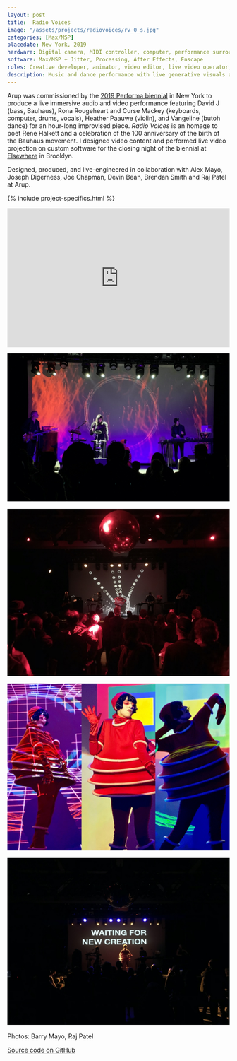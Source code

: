 ```yaml
---
layout: post
title:  Radio Voices
image: "/assets/projects/radiovoices/rv_0_s.jpg"
categories: [Max/MSP]
placedate: New York, 2019
hardware: Digital camera, MIDI controller, computer, performance surround audio and video system
software: Max/MSP + Jitter, Processing, After Effects, Enscape
roles: Creative developer, animator, video editor, live video operator, producer
description: Music and dance performance with live generative visuals and surround sound
---
```


<div class="project-narrative">
<p>Arup was commissioned by the <a href="http://performa19.org/tickets/david-j">2019 Performa biennial</a> in New York to produce a live immersive audio and video performance featuring David J (bass, Bauhaus), Rona Rougeheart and Curse Mackey (keyboards, computer, drums, vocals), Heather Paauwe (violin), and Vangeline (butoh dance) for an hour-long improvised piece. <i>Radio Voices</i> is an homage to poet Rene Halkett and a celebration of the 100 anniversary of the birth of the Bauhaus movement. I designed video content and performed live video projection on custom software for the closing night of the biennial at <a href="https://www.elsewherebrooklyn.com/events/2019-11-24-david-j-of-bauhaus-and-comrades-perform-for-performa-19-grand-finale/">Elsewhere</a> in Brooklyn. </p>

<p>Designed, produced, and live-engineered in collaboration with Alex Mayo, Joseph Digerness, Joe Chapman, Devin Bean, Brendan Smith and Raj Patel at Arup.</p>
</div>

{% include project-specifics.html %}

<div class="project-media">
<div class="video-container" style="padding:62.5% 0 0 0;position:relative;"><iframe src="https://player.vimeo.com/video/436611686?byline=0&portrait=0" style="position:absolute;top:0;left:0;width:100%;height:100%;" frameborder="0" allow="autoplay; fullscreen" allowfullscreen></iframe></div>

<p><img src="/assets/projects/radiovoices/rv_1.jpg"></p>
<p><img src="/assets/projects/radiovoices/rv_2.jpg"></p>
<p><img src="/assets/projects/radiovoices/rv_4.jpg"></p>
<p><img src="/assets/projects/radiovoices/rv_3.jpg"></p>

<p class="inline-descr">Photos: Barry Mayo, Raj Patel</p>

<p><a href="https://github.com/leo-nerd/Radio-Voices-visuals">Source code on GitHub</a></p>
</div>
